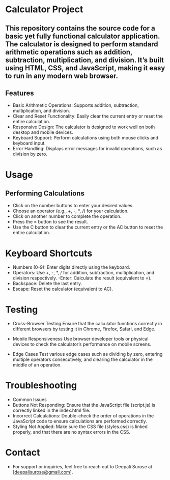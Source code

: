 # Calculator Project
## This repository contains the source code for a basic yet fully functional calculator application. The calculator is designed to perform standard arithmetic operations such as addition, subtraction, multiplication, and division. It’s built using HTML, CSS, and JavaScript, making it easy to run in any modern web browser.

## Features
- Basic Arithmetic Operations: Supports addition, subtraction, multiplication, and division.
- Clear and Reset Functionality: Easily clear the current entry or reset the entire calculation.
- Responsive Design: The calculator is designed to work well on both desktop and mobile devices.
- Keyboard Support: Perform calculations using both mouse clicks and keyboard input.
- Error Handling: Displays error messages for invalid operations, such as division by zero.
# Usage
## Performing Calculations
- Click on the number buttons to enter your desired values.
- Choose an operator (e.g., +, -, *, /) for your calculation.
- Click on another number to complete the operation.
- Press the = button to see the result.
- Use the C button to clear the current entry or the AC button to reset the entire calculation.
# Keyboard Shortcuts
- Numbers (0-9): Enter digits directly using the keyboard.
- Operators: Use +, -, *, / for addition, subtraction, multiplication, and division respectively.
-Enter: Calculate the result (equivalent to =).
- Backspace: Delete the last entry.
- Escape: Reset the calculator (equivalent to AC).
 # Testing
- Cross-Browser Testing
  Ensure that the calculator functions correctly in different browsers by testing it in Chrome, Firefox, Safari, and Edge.

- Mobile Responsiveness
 Use browser developer tools or physical devices to check the calculator’s performance on mobile screens.

- Edge Cases
 Test various edge cases such as dividing by zero, entering multiple operators consecutively, and clearing the calculator in the middle of an operation.
# Troubleshooting
- Common Issues
- Buttons Not Responding: Ensure that the JavaScript file (script.js) is correctly linked in the index.html file.
- Incorrect Calculations: Double-check the order of operations in the JavaScript code to ensure calculations are performed correctly.
- Styling Not Applied: Make sure the CSS file (styles.css) is linked properly, and that there are no syntax errors in the CSS.
# Contact
- For support or inquiries, feel free to reach out to Deepali Surose at [deepalisurose@gmail.com].


